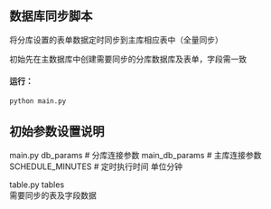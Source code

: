 ## 数据库同步脚本
将分库设置的表单数据定时同步到主库相应表中（全量同步）

初始先在主数据库中创建需要同步的分库数据库及表单，字段需一致

#### 运行：
```bash
python main.py
```

## 初始参数设置说明
main.py
db_params   # 分库连接参数
main_db_params  # 主库连接参数
SCHEDULE_MINUTES # 定时执行时间 单位分钟

table.py
tables  
需要同步的表及字段数据

